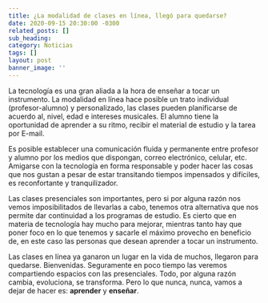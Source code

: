 ```yaml
---
title: ¿La modalidad de clases en línea, llegó para quedarse?
date: 2020-09-15 20:30:00 -0300
related_posts: []
sub_heading:
category: Noticias
tags: []
layout: post
banner_image: ''
---
```

La tecnología es una gran aliada a la hora de enseñar a tocar un instrumento. La modalidad en línea hace posible
un trato  individual (profesor-alumno) y personalizado, las clases pueden  planificarse  de acuerdo al, nivel, edad e 
intereses musicales. El alumno tiene la oportunidad de aprender a su ritmo, recibir el material de estudio y la tarea
por E-mail. 

Es posible establecer  una comunicación fluida y permanente entre profesor y alumno por los medios que 
dispongan, correo electrónico, celular, etc. Amigarse con la tecnología en forma responsable y poder hacer
las cosas que nos gustan a pesar de estar transitando tiempos impensados y difíciles, es reconfortante y tranquilizador.

Las clases presenciales son importantes, pero si por alguna razón nos vemos imposibilitados de llevarlas a cabo,
tenemos otra alternativa que nos permite dar continuidad a los programas de estudio. Es cierto que en materia de
tecnología hay mucho para mejorar, mientras tanto hay que poner foco en lo que tenemos y sacarle el máximo provecho
en beneficio de, en este caso  las personas que desean aprender a tocar un instrumento.

Las clases en línea ya ganaron un lugar en la vida de muchos, llegaron para quedarse. Bienvenidas. Seguramente en poco
tiempo las veremos compartiendo espacios con las presenciales. Todo, por alguna razón cambia, evoluciona, se transforma.
Pero lo que  nunca, nunca, vamos a dejar de hacer es: **aprender** y **enseñar**.
